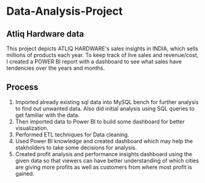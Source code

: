 # Data-Analysis-Project
## Atliq Hardware data

This project depicts ATLIQ HARDWARE's sales insights in INDIA, which sells millions of products each year. To keep track of live sales and revenue/cost, I created a POWER BI report with a dashboard to see what sales have tendencies over the years and months.


## Process
1. Imported already existing sql data into MySQL bench for further analysis to find out unwanted data. Also did initial analysis using SQL queries to get familiar with the data.
2. Then imported data to Power BI to build some dashboard for better visualization.
3. Performed ETL techniques for Data cleaning.
4. Used Power BI knowledge and created dashboard which may help the stakholders to take some decisions for analysis.
5. Created profit analysis and performance insights dashboard using the given data so that viewers can have better understanding of which cities are giving more profits as well as customers from where most profit is gained.


